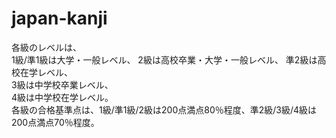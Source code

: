 # japan-kanji

各級のレベルは、  
1級/準1級は大学・一般レベル、 
2級は高校卒業・大学・一般レベル、 
準2級は高校在学レベル、  
3級は中学校卒業レベル、  
4級は中学校在学レベル。   
各級の合格基準点は、1級/準1級/2級は200点満点80％程度、準2級/3級/4級は200点満点70％程度。  

